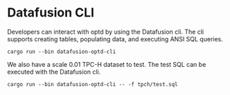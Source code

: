 # Datafusion CLI

Developers can interact with optd by using the Datafusion cli. The cli supports creating tables, populating data, and executing ANSI SQL queries.

```shell
cargo run --bin datafusion-optd-cli
```

We also have a scale 0.01 TPC-H dataset to test. The test SQL can be executed with the Datafusion cli.

```shell
cargo run --bin datafusion-optd-cli -- -f tpch/test.sql
```
